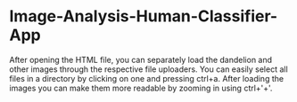 # Image-Analysis-Human-Classifier-App

After opening the HTML file, you can separately load the dandelion and other images through the respective file uploaders. You can easily select all files in a directory by clicking on one and pressing ctrl+a. After loading the images you can make them more readable by zooming in using ctrl+'+'.
